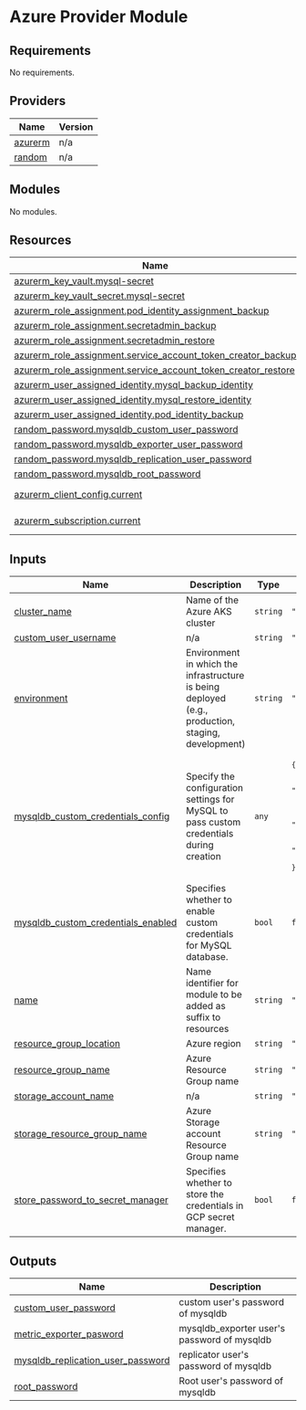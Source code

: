 # Azure Provider Module

## Requirements

No requirements.

## Providers

| Name | Version |
|------|---------|
| <a name="provider_azurerm"></a> [azurerm](#provider\_azurerm) | n/a |
| <a name="provider_random"></a> [random](#provider\_random) | n/a |

## Modules

No modules.

## Resources

| Name | Type |
|------|------|
| [azurerm_key_vault.mysql-secret](https://registry.terraform.io/providers/hashicorp/azurerm/latest/docs/resources/key_vault) | resource |
| [azurerm_key_vault_secret.mysql-secret](https://registry.terraform.io/providers/hashicorp/azurerm/latest/docs/resources/key_vault_secret) | resource |
| [azurerm_role_assignment.pod_identity_assignment_backup](https://registry.terraform.io/providers/hashicorp/azurerm/latest/docs/resources/role_assignment) | resource |
| [azurerm_role_assignment.secretadmin_backup](https://registry.terraform.io/providers/hashicorp/azurerm/latest/docs/resources/role_assignment) | resource |
| [azurerm_role_assignment.secretadmin_restore](https://registry.terraform.io/providers/hashicorp/azurerm/latest/docs/resources/role_assignment) | resource |
| [azurerm_role_assignment.service_account_token_creator_backup](https://registry.terraform.io/providers/hashicorp/azurerm/latest/docs/resources/role_assignment) | resource |
| [azurerm_role_assignment.service_account_token_creator_restore](https://registry.terraform.io/providers/hashicorp/azurerm/latest/docs/resources/role_assignment) | resource |
| [azurerm_user_assigned_identity.mysql_backup_identity](https://registry.terraform.io/providers/hashicorp/azurerm/latest/docs/resources/user_assigned_identity) | resource |
| [azurerm_user_assigned_identity.mysql_restore_identity](https://registry.terraform.io/providers/hashicorp/azurerm/latest/docs/resources/user_assigned_identity) | resource |
| [azurerm_user_assigned_identity.pod_identity_backup](https://registry.terraform.io/providers/hashicorp/azurerm/latest/docs/resources/user_assigned_identity) | resource |
| [random_password.mysqldb_custom_user_password](https://registry.terraform.io/providers/hashicorp/random/latest/docs/resources/password) | resource |
| [random_password.mysqldb_exporter_user_password](https://registry.terraform.io/providers/hashicorp/random/latest/docs/resources/password) | resource |
| [random_password.mysqldb_replication_user_password](https://registry.terraform.io/providers/hashicorp/random/latest/docs/resources/password) | resource |
| [random_password.mysqldb_root_password](https://registry.terraform.io/providers/hashicorp/random/latest/docs/resources/password) | resource |
| [azurerm_client_config.current](https://registry.terraform.io/providers/hashicorp/azurerm/latest/docs/data-sources/client_config) | data source |
| [azurerm_subscription.current](https://registry.terraform.io/providers/hashicorp/azurerm/latest/docs/data-sources/subscription) | data source |

## Inputs

| Name | Description | Type | Default | Required |
|------|-------------|------|---------|:--------:|
| <a name="input_cluster_name"></a> [cluster\_name](#input\_cluster\_name) | Name of the Azure AKS cluster | `string` | `""` | no |
| <a name="input_custom_user_username"></a> [custom\_user\_username](#input\_custom\_user\_username) | n/a | `string` | `""` | no |
| <a name="input_environment"></a> [environment](#input\_environment) | Environment in which the infrastructure is being deployed (e.g., production, staging, development) | `string` | `"test"` | no |
| <a name="input_mysqldb_custom_credentials_config"></a> [mysqldb\_custom\_credentials\_config](#input\_mysqldb\_custom\_credentials\_config) | Specify the configuration settings for MySQL to pass custom credentials during creation | `any` | <pre>{<br>  "custom_user_password": "",<br>  "custom_username": "",<br>  "exporter_password": "",<br>  "exporter_user": "",<br>  "replication_password": "",<br>  "replication_user": "",<br>  "root_password": "",<br>  "root_user": ""<br>}</pre> | no |
| <a name="input_mysqldb_custom_credentials_enabled"></a> [mysqldb\_custom\_credentials\_enabled](#input\_mysqldb\_custom\_credentials\_enabled) | Specifies whether to enable custom credentials for MySQL database. | `bool` | `false` | no |
| <a name="input_name"></a> [name](#input\_name) | Name identifier for module to be added as suffix to resources | `string` | `"test"` | no |
| <a name="input_resource_group_location"></a> [resource\_group\_location](#input\_resource\_group\_location) | Azure region | `string` | `"East US"` | no |
| <a name="input_resource_group_name"></a> [resource\_group\_name](#input\_resource\_group\_name) | Azure Resource Group name | `string` | `""` | no |
| <a name="input_storage_account_name"></a> [storage\_account\_name](#input\_storage\_account\_name) | n/a | `string` | `""` | no |
| <a name="input_storage_resource_group_name"></a> [storage\_resource\_group\_name](#input\_storage\_resource\_group\_name) | Azure Storage account Resource Group name | `string` | `""` | no |
| <a name="input_store_password_to_secret_manager"></a> [store\_password\_to\_secret\_manager](#input\_store\_password\_to\_secret\_manager) | Specifies whether to store the credentials in GCP secret manager. | `bool` | `false` | no |

## Outputs

| Name | Description |
|------|-------------|
| <a name="output_custom_user_password"></a> [custom\_user\_password](#output\_custom\_user\_password) | custom user's password of mysqldb |
| <a name="output_metric_exporter_pasword"></a> [metric\_exporter\_pasword](#output\_metric\_exporter\_pasword) | mysqldb\_exporter user's password of mysqldb |
| <a name="output_mysqldb_replication_user_password"></a> [mysqldb\_replication\_user\_password](#output\_mysqldb\_replication\_user\_password) | replicator user's password of mysqldb |
| <a name="output_root_password"></a> [root\_password](#output\_root\_password) | Root user's password of mysqldb |
